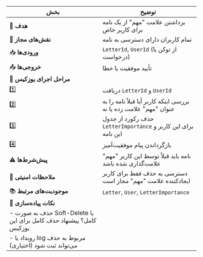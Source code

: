 | بخش                                                                 | توضیح                                                              |
| ------------------------------------------------------------------- | ------------------------------------------------------------------ |
| 🎯 **هدف**                                                          | برداشتن علامت "مهم" از یک نامه برای کاربر خاص                      |
| 👤 **نقش‌های مجاز**                                                 | تمام کاربران دارای دسترسی به نامه                                  |
| 📥 **ورودی‌ها**                                                     | `LetterId`, `UserId` (از توکن یا درخواست)                          |
| 📤 **خروجی‌ها**                                                     | تأیید موفقیت یا خطا                                                |
| 🔄 **مراحل اجرای یوزکیس**                                           |                                                                    |
| 1️⃣                                                                 | دریافت `LetterId` و `UserId`                                       |
| 2️⃣                                                                 | بررسی اینکه کاربر آیا قبلاً نامه را به عنوان "مهم" علامت زده یا نه |
| 3️⃣                                                                 | حذف رکورد از جدول `LetterImportance` برای این کاربر و این نامه     |
| 4️⃣                                                                 | بازگرداندن پیام موفقیت‌آمیز                                        |
| ⚠️ **پیش‌شرط‌ها**                                                   | نامه باید قبلاً توسط این کاربر "مهم" علامت‌گذاری شده باشد          |
| 🔐 **ملاحظات امنیتی**                                               | دسترسی به حذف فقط برای کاربر ایجادکننده علامت "مهم" مجاز است       |
| 📚 **موجودیت‌های مرتبط**                                            | `Letter`, `User`, `LetterImportance`                               |
| 🧩 **نکات پیاده‌سازی**                                              |                                                                    |
| - حذف به صورت Soft-Delete یا کامل؟ پیشنهاد حذف کامل برای این یوزکیس |                                                                    |
| - رویداد یا log مربوط به حذف می‌تواند ثبت شود (اختیاری)             |                                                                    |